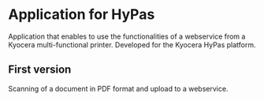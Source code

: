 # Application for HyPas

Application that enables to use the functionalities of a webservice from a Kyocera multi-functional printer.
Developed for the Kyocera HyPas platform.

## First version

Scanning of a document in PDF format and upload to a webservice.

